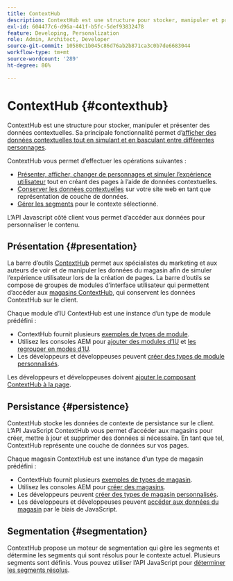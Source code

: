 ```yaml
---
title: ContextHub
description: ContextHub est une structure pour stocker, manipuler et présenter des données contextuelles
exl-id: 604477c6-d96a-441f-b5fc-5def93832478
feature: Developing, Personalization
role: Admin, Architect, Developer
source-git-commit: 10580c1b045c86d76ab2b871ca3c0b7de6683044
workflow-type: tm+mt
source-wordcount: '289'
ht-degree: 86%

---
```


# ContextHub {#contexthub}

ContextHub est une structure pour stocker, manipuler et présenter des données contextuelles. Sa principale fonctionnalité permet d’[afficher des données contextuelles tout en simulant et en basculant entre différentes personnages](/help/sites-cloud/authoring/personalization/contexthub.md).

ContextHub vous permet d’effectuer les opérations suivantes :

* [Présenter, afficher, changer de personnages et simuler l’expérience utilisateur](#presentation) tout en créant des pages à l’aide de données contextuelles.
* [Conserver les données contextuelles](#persistence) sur votre site web en tant que représentation de couche de données.
* [Gérer les segments](#segmentation) pour le contexte sélectionné.

L’API Javascript côté client vous permet d’accéder aux données pour personnaliser le contenu.

## Présentation {#presentation}

La barre d’outils [ContextHub](/help/sites-cloud/authoring/personalization/contexthub.md) permet aux spécialistes du marketing et aux auteurs de voir et de manipuler les données du magasin afin de simuler l’expérience utilisateur lors de la création de pages. La barre d’outils se compose de groupes de modules d’interface utilisateur qui permettent d’accéder aux [magasins ContextHub](#persistence), qui conservent les données ContextHub sur le client.

Chaque module d’IU ContextHub est une instance d’un type de module prédéfini :

* ContextHub fournit plusieurs [exemples de types de module](sample-modules.md).
* Utilisez les consoles AEM pour [ajouter des modules d’IU](configuring-contexthub.md#adding-a-ui-module) et [les regrouper en modes d’IU](configuring-contexthub.md#adding-a-ui-mode).
* Les développeurs et développeuses peuvent [créer des types de module personnalisés](extending-contexthub.md#creating-contexthub-ui-module-types).

Les développeurs et développeuses doivent [ajouter le composant ContextHub à la page](configuring-contexthub.md).

## Persistance {#persistence}

ContextHub stocke les données de contexte de persistance sur le client. L’API JavaScript ContextHub vous permet d’accéder aux magasins pour créer, mettre à jour et supprimer des données si nécessaire. En tant que tel, ContextHub représente une couche de données sur vos pages.

Chaque magasin ContextHub est une instance d’un type de magasin prédéfini :

* ContextHub fournit plusieurs [exemples de types de magasin](sample-stores.md).
* Utilisez les consoles AEM pour [créer des magasins](configuring-contexthub.md#creating-a-contexthub-store).
* Les développeurs peuvent [créer des types de magasin personnalisés](extending-contexthub.md#creating-custom-store-candidates).
* Les développeurs et développeuses peuvent [accéder aux données du magasin](adding-contexthub.md#interacting-with-contexthub-stores) par le biais de JavaScript.

## Segmentation {#segmentation}

ContextHub propose un moteur de segmentation qui gère les segments et détermine les segments qui sont résolus pour le contexte actuel. Plusieurs segments sont définis. Vous pouvez utiliser l’API JavaScript pour [déterminer les segments résolus](adding-contexthub.md#determining-resolved-contexthub-segments).
